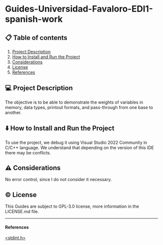 # Guides-Universidad-Favaloro-EDI1-spanish-work

## 📋 Table of contents
1. [Project Description](#description)
2. [How to Install and Run the Project](#howto)
3. [Considerations](#considerations)
4. [License](#license)
5. [References](#references)

## 💻 Project Description <a name="description"></a>

The objective is to be able to demonstrate the weights of variables in memory, data types, printout formats, and pass-through from one base to another.

## ⬇️ How to Install and Run the Project <a name="howto"></a>

To use the project, we debug it using Visual Studio 2022 Community in C/C++ language. We understand that depending on the version of this IDE there may be conflicts.

## ⚠️ Considerations <a name="considerations"></a>

No error control, since I do not consider it necessary.

## ©️ License <a name="license"></a>
This Guides are subject to GPL-3.0 license, more information in the LICENSE.md file.

---

#### References <a name="references"></a>
[<stdint.h>](https://en.cppreference.com/w/c/types/integer)
